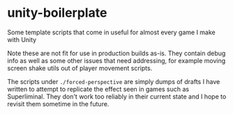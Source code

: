 # unity-boilerplate

Some template scripts that come in useful for almost every game I make with Unity

Note these are not fit for use in production builds as-is. They contain debug info as well as some other issues that need addressing, for example moving screen shake utils out of player movement scripts.

The scripts under  `./forced-perspective` are simply dumps of drafts I have written to attempt to replicate the effect seen in games such as Superliminal. They don't work too reliably in their current state and I hope to revisit them sometime in the future.
